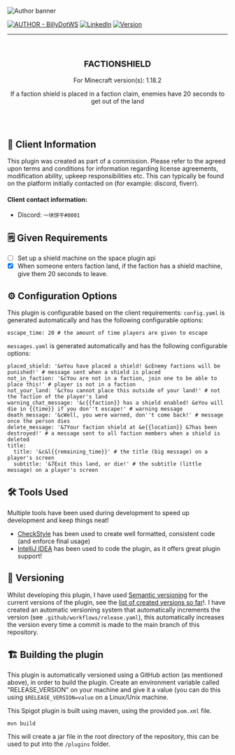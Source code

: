 ![Author banner](https://i.imgur.com/2Pqnm9N.png)

[![AUTHOR - BillyDotWS](https://img.shields.io/static/v1?label=AUTHOR&message=BillyDotWS&color=2ea44f&style=for-the-badge&logo=discord+)](https://billy.ws) [![LinkedIn][linkedin-shield]][linkedin-url] [![Version](https://img.shields.io/github/v/release/MinecraftFreelance/FactionShield?label=VERSION&style=for-the-badge)](https://img.shields.io/github/v/release/MinecraftFreelance/ParkourPlugin?label=VERSION&style=for-the-badge)

---
<br>
<h3 align="center" style="font-size: 2vw;
  text-transform: uppercase;
  text-align: center;
  line-height: 1;
  ">
  FactionShield
</h3>
<p align="center">For Minecraft version(s): 1.18.2</p>
<p  align="center">If a faction shield is placed in a faction claim, enemies have 20 seconds to get out of the land</p>
<br>
<br>

## 🙏 Client Information

This plugin was created as part of a commission. Please refer to the agreed upon terms and conditions for information regarding license agreements, modification ability, upkeep responsibilities etc. This can typically be found on the platform initially contacted on (for example: discord, fiverr).

#### Client contact information:
- Discord: `一块饼干#0001`

## 🗒️ Given Requirements
- [ ] Set up a shield machine on the space plugin api
- [x] When someone enters faction land, if the faction has a shield machine, give them 20 seconds to leave.

## ⚙️ Configuration Options

This plugin is configurable based on the client requirements:
`config.yaml` is generated automatically and has the following configurable options:
```
escape_time: 20 # the amount of time players are given to escape
```

`messages.yaml` is generated automatically and has the following configurable options:
```
placed_shield: '&eYou have placed a shield! &cEnemy factions will be punished!' # message sent when a shield is placed
not_in_faction: '&cYou are not in a faction, join one to be able to place this!' # player is not in a faction
not_your_land: '&cYou cannot place this outside of your land!' # not the faction of the player's land
warning_chat_message: '&c{{faction}} has a shield enabled! &eYou will die in {{time}} if you don''t escape!' # warning message
death_message: '&cWell, you were warned, don''t come back!' # message once the person dies
delete_message: '&7Your faction shield at &e{{location}} &7has been destroyed!' # a message sent to all faction members when a shield is deleted
title: 
  title: '&c&l{{remaining_time}}' # the title (big message) on a player's screen
  subtitle: '&7Exit this land, or die!' # the subtitle (little message) on a player's screen
```

## 🛠️ Tools Used

Multiple tools have been used during development to speed up development and keep things neat!

- [CheckStyle](https://plugins.jetbrains.com/plugin/1065-checkstyle-idea) has been used to create well formatted, consistent code (and enforce final usage)
- [IntelliJ IDEA](https://www.jetbrains.com/idea/old/) has been used to code the plugin, as it offers great plugin support!

## 👣 Versioning

Whilst developing this plugin, I have used [Semantic versioning](http://semver.org/) for the current versions of the plugin, see the [list of created versions so far](https://github.com/MinecraftFreelance/FactionShield/tags)!. I have created an automatic versioning system that automatically
increments the version (see `.github/workflows/release.yaml`), this automatically increases the version every time a commit is made to the main branch of this repository.

## 🏗️ Building the plugin

This plugin is automatically versioned using a GitHub action (as mentioned above), in order to build the plugin. Create an environment variable called "RELEASE_VERSION" on your machine and give it a value (you can do this using `$RELEASE_VERSION=value` on a Linux/Unix machine.

This Spigot plugin is built using maven, using the provided `pom.xml` file.

```
mvn build
```

This will create a jar file in the root directory of the repository, this can be used to put into the `/plugins` folder.

[linkedin-shield]: https://img.shields.io/badge/-LinkedIn-black.svg?style=for-the-badge&logo=linkedin&colorB=555

[linkedin-url]: https://www.linkedin.com/in/billy-robinson-a6486714a/
